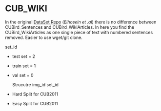 # CUB_WIKI

In the original [DataSet Repo](https://github.com/EthanZhu90/ZSL_PP_CVPR17)  (_Elhosein et .al_) there is no difference between CUBird_Sentences and CUBird_WikiArticles. In here you find the CUBird_WikiArticles as one single piece of text with numbered sentences removed. Easier to use wget/git clone.

set_id

* test set = 2
* train set = 1
* val set = 0

    Strucutre
    img_id   set_id 
* Hard Split for CUB2011
* Easy Split for CUB2011
